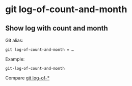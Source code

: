 # git log-of-count-and-month

## Show log with count and month

Git alias:

```git
git log-of-count-and-month = …
```

Example:

```shell
git-log-of-count-and-month
```

Compare [git log-of-*](../git-log-of)
